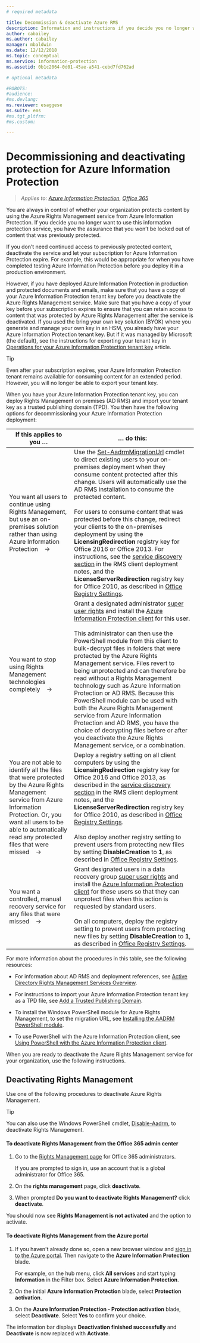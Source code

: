 ```yaml
---
# required metadata

title: Decommission & deactivate Azure RMS
description: Information and instructions if you decide you no longer want to use the cloud-based protection service from Azure Information Protection.
author: cabailey
ms.author: cabailey
manager: mbaldwin
ms.date: 12/12/2018
ms.topic: conceptual
ms.service: information-protection
ms.assetid: 0b1c2064-0d01-45ae-a541-cebd7fd762ad

# optional metadata

#ROBOTS:
#audience:
#ms.devlang:
ms.reviewer: esaggese
ms.suite: ems
#ms.tgt_pltfrm:
#ms.custom:

---
```


# Decommissioning and deactivating protection for Azure Information Protection

>*Applies to: [Azure Information Protection](https://azure.microsoft.com/pricing/details/information-protection), [Office 365](https://download.microsoft.com/download/E/C/F/ECF42E71-4EC0-48FF-AA00-577AC14D5B5C/Azure_Information_Protection_licensing_datasheet_EN-US.pdf)*

You are always in control of whether your organization protects content by using the Azure Rights Management service from Azure Information Protection. If you decide you no longer want to use this information protection service, you have the assurance that you won’t be locked out of content that was previously protected.

If you don’t need continued access to previously protected content, deactivate the service and let your subscription for Azure Information Protection expire. For example, this would be appropriate for when you have completed testing Azure Information Protection before you deploy it in a production environment.

However, if you have deployed Azure Information Protection in production and protected documents and emails, make sure that you have a copy of your Azure Information Protection tenant key before you deactivate the Azure Rights Management service. Make sure that you have a copy of your key before your subscription expires to ensure that you can retain access to content that was protected by Azure Rights Management after the service is deactivated. If you used the bring your own key solution (BYOK) where you generate and manage your own key in an HSM, you already have your Azure Information Protection tenant key. But if it was managed by Microsoft (the default), see the instructions for exporting your tenant key in [Operations for your Azure Information Protection tenant key](operations-tenant-key.md) article.

> [!TIP]
> Even after your subscription expires, your Azure Information Protection tenant remains available for consuming content for an extended period. However, you will no longer be able to export your tenant key.

When you have your Azure Information Protection tenant key, you can deploy Rights Management on premises (AD RMS) and import your tenant key as a trusted publishing domain (TPD). You then have the following options for decommissioning your Azure Information Protection deployment:

|If this applies to you …|… do this:|
|----------------------------|--------------|
|You want all users to continue using Rights Management, but use an on-premises solution rather than using Azure Information Protection    →|Use the [Set-AadrmMigrationUrl](/powershell/module/aadrm/Set-AadrmMigrationUrl) cmdlet to direct existing users to your on-premises deployment when they consume content protected after this change. Users will automatically use the AD RMS installation to consume the protected content.<br /><br />For users to consume content that was protected before this change, redirect your clients to the on-premises deployment by using the **LicensingRedirection** registry key for Office 2016 or Office 2013. For instructions, see the [service discovery section](./rms-client/client-deployment-notes.md) in the RMS client deployment notes, and the **LicenseServerRedirection** registry key for Office 2010, as described in [Office Registry Settings](https://technet.microsoft.com/library/dd772637%28v=ws.10%29.aspx).|
|You want to stop using Rights Management technologies completely    →|Grant a designated administrator [super user rights](configure-super-users.md) and install the [Azure Information Protection client](./rms-client/client-admin-guide-install.md) for this user.<br /><br />This administrator can then use the PowerShell module from this client to bulk-decrypt files in folders that were protected by the Azure Rights Management service. Files revert to being unprotected and can therefore be read without a Rights Management technology such as Azure Information Protection or AD RMS. Because this PowerShell module can be used with both the Azure Rights Management service from Azure Information Protection and AD RMS, you have the choice of decrypting files before or after you deactivate the Azure Rights Management service, or a combination.|
|You are not able to identify all the files that were protected by the Azure Rights Management service from Azure Information Protection. Or, you want all users to be able to automatically read any protected files that were missed    →|Deploy a registry setting on all client computers by using the **LicensingRedirection** registry key for Office 2016 and Office 2013, as described in the [service discovery section](./rms-client/client-deployment-notes.md) in the RMS client deployment notes, and the **LicenseServerRedirection** registry key for Office 2010, as described in [Office Registry Settings](https://technet.microsoft.com/library/dd772637%28v=ws.10%29.aspx).<br /><br />Also deploy another registry setting to prevent users from protecting new files by setting **DisableCreation** to **1**, as described in [Office Registry Settings](https://technet.microsoft.com/library/dd772637%28v=ws.10%29.aspx).|
|You want a controlled, manual recovery service for any files that were missed    →|Grant designated users in a data recovery group [super user rights](configure-super-users.md) and install the [Azure Information Protection client](./rms-client/client-admin-guide-install.md) for these users so that they can unprotect files when this action is requested by standard users.<br /><br />On all computers, deploy the registry setting to prevent users from protecting new files by setting **DisableCreation** to **1**, as described in [Office Registry Settings](https://technet.microsoft.com/library/dd772637%28v=ws.10%29.aspx).|
For more information about the procedures in this table, see the following resources:

- For information about AD RMS and deployment references, see [Active Directory Rights Management Services Overview](https://technet.microsoft.com/library/hh831364.aspx).

- For instructions to import your Azure Information Protection tenant key as a TPD file, see [Add a Trusted Publishing Domain](https://technet.microsoft.com/library/cc771460.aspx).

- To install the Windows PowerShell module for Azure Rights Management, to set the migration URL, see [Installing the AADRM PowerShell module](install-powershell.md).

- To use PowerShell with the Azure Information Protection client, see [Using PowerShell with the Azure Information Protection client](./rms-client/client-admin-guide-powershell.md).

When you are ready to deactivate the Azure Rights Management service for your organization, use the following instructions.

## Deactivating Rights Management
Use one of the following procedures to deactivate Azure Rights Management.

> [!TIP]
> You can also use the Windows PowerShell cmdlet, [Disable-Aadrm](/powershell/module/aadrm/disable-aadrm), to deactivate Rights Management.

#### To deactivate Rights Management from the Office 365 admin center

1. Go to the [Rights Management page](https://account.activedirectory.windowsazure.com/RmsOnline/Manage.aspx) for Office 365 administrators.
    
    If you are prompted to sign in, use an account that is a global administrator for Office 365.    

2. On the **rights management** page, click **deactivate**.

3.  When prompted **Do you want to deactivate Rights Management?** click **deactivate**.

You should now see **Rights Management is not activated** and the option to activate.

#### To deactivate Rights Management from the Azure portal

1. If you haven't already done so, open a new browser window and [sign in to the Azure portal](configure-policy.md#signing-in-to-the-azure-portal). Then navigate to the **Azure Information Protection** blade.
    
    For example, on the hub menu, click **All services** and start typing **Information** in the Filter box. Select **Azure Information Protection**.

2. On the initial **Azure Information Protection** blade, select **Protection activation**. 

3.  On the **Azure Information Protection - Protection activation** blade, select **Deactivate**. Select **Yes** to confirm your choice.

The information bar displays **Deactivation finished successfully** and **Deactivate** is now replaced with **Activate**. 




